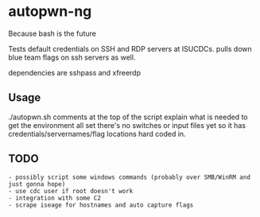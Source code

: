 # autopwn-ng
Because bash is the future

Tests default credentials on SSH and RDP servers at ISUCDCs. pulls down blue team flags on ssh servers as well.

dependencies are sshpass and xfreerdp 

## Usage
./autopwn.sh
comments at the top of the script explain what is needed to get the environment all set
there's no switches or input files yet so it has credentials/servernames/flag locations hard coded in.

## TODO
	- possibly script some windows commands (probably over SMB/WinRM and just gonna hope)
	- use cdc user if root doesn't work
	- integration with some C2
	- scrape iseage for hostnames and auto capture flags
